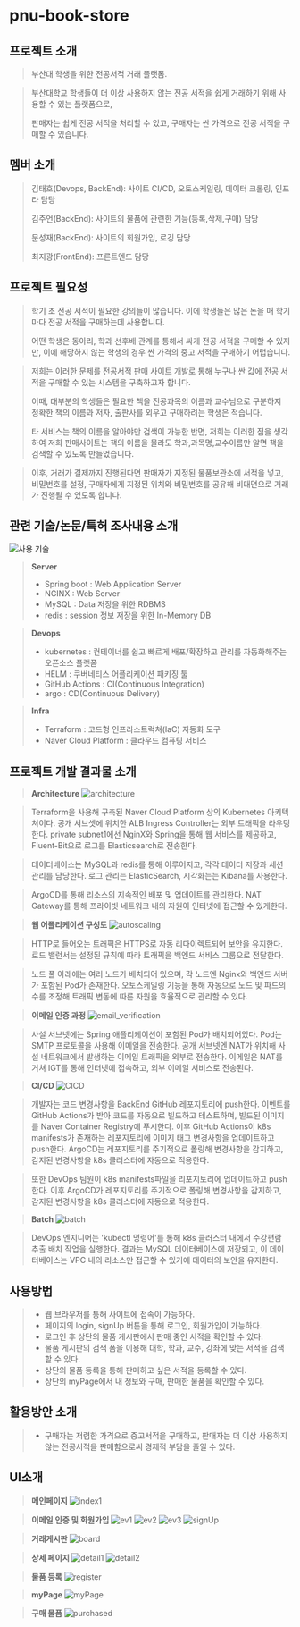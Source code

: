 # pnu-book-store
## 프로젝트 소개
> 부산대 학생을 위한 전공서적 거래 플랫폼.

> 부산대학교 학생들이 더 이상 사용하지 않는 전공 서적을 쉽게 거래하기 위해 사용할 수 있는 플랫폼으로,
> 
> 판매자는 쉽게 전공 서적을 처리할 수 있고, 구매자는 싼 가격으로 전공 서적을 구매할 수 있습니다.

## 멤버 소개
> 김태호(Devops, BackEnd): 사이트 CI/CD, 오토스케일링, 데이터 크롤링, 인프라 담당
> 
> 김주언(BackEnd): 사이트의 물품에 관련한 기능(등록,삭제,구매) 담당
> 
> 문성재(BackEnd): 사이트의 회원가입, 로깅 담당
> 
> 최지광(FrontEnd): 프론트엔드 담당

## 프로젝트 필요성
> 학기 초 전공 서적이 필요한 강의들이 많습니다. 이에 학생들은 많은 돈을 매 학기마다 전공 서적을 구매하는데 사용합니다.
> 
> 어떤 학생은 동아리, 학과 선후배 관계를 통해서 싸게 전공 서적을 구매할 수 있지만, 이에 해당하지 않는 학생의 경우 
> 싼 가격의 중고 서적을 구매하기 어렵습니다.

> 저희는 이러한 문제를 전공서적 판매 사이트 개발로 통해 누구나 싼 값에 전공 서적을 구매할 수 있는 시스템을 
> 구축하고자 합니다.
> 
> 이때, 대부분의 학생들은 필요한 책을 전공과목의 이름과 교수님으로 구분하지 정확한 책의 이름과 저자, 출판사를 외우고
> 구매하려는 학생은 적습니다. 
> 
> 타 서비스는 책의 이름을 알아야만 검색이 가능한 반면, 저희는 이러한 점을 생각하여 저희 판매사이트는 책의 이름을 몰라도 학과,과목명,교수이름만 
> 알면 책을 검색할 수 있도록 만들었습니다.

> 이후, 거래가 결제까지 진행된다면 판매자가 지정된 물품보관소에 서적을 넣고, 비밀번호를 설정, 
> 구매자에게 지정된 위치와 비밀번호를 공유해 비대면으로 거래가 진행될 수 있도록 합니다.

## 관련 기술/논문/특허 조사내용 소개
![사용 기술](https://github.com/cloud-term-project-team18/pnu-book-store/blob/main/stack.png)
> **Server**
>  * Spring boot : Web Application Server
>  * NGINX : Web Server
>  * MySQL : Data 저장을 위한 RDBMS
>  * redis : session 정보 저장을 위한 In-Memory DB

> **Devops**
>  * kubernetes : 컨테이너를 쉽고 빠르게 배포/확장하고 관리를 자동화해주는 오픈소스 플랫폼
>  * HELM : 쿠버네티스 어플리케이션 패키징 툴
>  * GitHub Actions : CI(Continuous Integration)
>  * argo : CD(Continuous Delivery)

> **Infra**
>  * Terraform : 코드형 인프라스트럭쳐(IaC) 자동화 도구
>  * Naver Cloud Platform : 클라우드 컴퓨팅 서비스

## 프로젝트 개발 결과물 소개
> **Architecture**
> ![architecture](https://github.com/cloud-term-project-team18/pnu-book-store/blob/main/architecture.png)

> Terraform을 사용해 구축된 Naver Cloud Platform 상의 Kubernetes 아키텍쳐이다. 공개 서브셋에 위치한 ALB Ingress Controller는 외부 트래픽을 라우팅한다. private subnet1에선 NginX와 Spring을 통해 웹 서비스를 제공하고, Fluent-Bit으로 로그를 Elasticsearch로 전송한다.

> 데이터베이스는 MySQL과 redis를 통해 이루어지고, 각각 데이터 저장과 세션 관리를 담당한다. 로그 관리는 ElasticSearch, 시각화는는 Kibana를 사용한다.

> ArgoCD를 통해 리소스의 지속적인 배포 및 업데이트를 관리한다. NAT Gateway를 통해 프라이빗 네트워크 내의 자원이 인터넷에 접근할 수 있게한다. 

> **웹 어플리케이션 구성도**
> ![autoscaling](https://github.com/cloud-term-project-team18/pnu-book-store/blob/main/AutoScaling.png)

> HTTP로 들어오는 트래픽은 HTTPS로 자동 리다이렉트되어 보안을 유지한다. 로드 밸런서는 설정된 규칙에 따라 트래픽을 백엔드 서비스 그룹으로 전달한다.

> 노드 풀 아래에는 여러 노드가 배치되어 있으며, 각 노드엔 Nginx와 백엔드 서버가 포함된 Pod가 존재한다. 오토스케일링 기능을 통해 자동으로 노드 및 파드의 수를 조정해 트래픽 변동에 따른 자원을 효율적으로 관리할 수 있다.

> **이메일 인증 과정**
> ![email_verification](https://github.com/cloud-term-project-team18/pnu-book-store/blob/main/email_verification.png)

> 사설 서브넷에는 Spring 애플리케이션이 포함된 Pod가 배치되어있다. Pod는 SMTP 프로토콜을 사용해 이메일을 전송한다. 공개 서브넷엔 NAT가 위치해 사설 네트워크에서 발생하는 이메일 트래픽을 외부로 전송한다. 이메일은 NAT를 거쳐 IGT를 통해 인터넷에 접속하고, 외부 이메일 서비스로 전송된다.

> **CI/CD**
> ![CICD](https://github.com/cloud-term-project-team18/pnu-book-store/blob/main/CICD.png)

> 개발자는 코드 변경사항을 BackEnd GitHub 레포지토리에 push한다. 이벤트를 GitHub Actions가 받아 코드를 자동으로 빌드하고 테스트하며, 빌드된 이미지를 Naver Container Registry에 푸시한다. 이후 GitHub Actions이 k8s manifests가 존재하는 레포지토리에 이미지 태그 변경사항을 업데이트하고 push한다. ArgoCD는 레포지토리를 주기적으로 폴링해 변경사항을 감지하고, 감지된 변경사항을 k8s 클러스터에 자동으로 적용한다.

> 또한 DevOps 팀원이 k8s manifests파일을 리포지토리에 업데이트하고 push한다. 이후 ArgoCD가 레포지토리를 주기적으로 폴링해 변경사항을 감지하고, 감지된 변경사항을 k8s 클러스터에 자동으로 적용한다.

> **Batch**
> ![batch](https://github.com/cloud-term-project-team18/pnu-book-store/blob/main/batch.png)

> DevOps 엔지니어는 'kubectl 명령어'를 통해 k8s 클러스터 내에서 수강편람 추출 배치 작업을 실행한다. 결과는 MySQL 데이터베이스에 저장되고, 이 데이터베이스는 VPC 내의 리소스만 접근할 수 있기에 데이터의 보안을 유지한다.

## 사용방법
>  * 웹 브라우저를 통해 사이트에 접속이 가능하다.
>  * 페이지의 login, signUp 버튼을 통해 로그인, 회원가입이 가능하다.
>  * 로그인 후 상단의 물품 게시판에서 판매 중인 서적을 확인할 수 있다.
>  * 물품 게시판의 검색 폼을 이용해 대학, 학과, 교수, 강좌에 맞는 서적을 검색할 수 있다.
>  * 상단의 물품 등록을 통해 판매하고 싶은 서적을 등록할 수 있다.
>  * 상단의 myPage에서 내 정보와 구매, 판매한 물품을 확인할 수 있다.

## 활용방안 소개
>  * 구매자는 저렴한 가격으로 중고서적을 구매하고, 판매자는 더 이상 사용하지 않는 전공서적을 판매함으로써 경제적 부담을 줄일 수 있다.

## UI소개
> **메인페이지**
> ![index1](https://github.com/cloud-term-project-team18/pnu-book-store/blob/main/index1.png)

> **이메일 인증 및 회원가입**
> ![ev1](https://github.com/cloud-term-project-team18/pnu-book-store/blob/main/email_verification.png)
> ![ev2](https://github.com/cloud-term-project-team18/pnu-book-store/blob/main/email_verification2.png)
> ![ev3](https://github.com/cloud-term-project-team18/pnu-book-store/blob/main/email_verification3.png)
> ![signUp](https://github.com/cloud-term-project-team18/pnu-book-store/blob/main/signUp.png)

> **거래게시판**
> ![board](https://github.com/cloud-term-project-team18/pnu-book-store/blob/main/search.gif)

> **상세 페이지**
> ![detail1](https://github.com/cloud-term-project-team18/pnu-book-store/blob/main/detail1.png)
> ![detail2](https://github.com/cloud-term-project-team18/pnu-book-store/blob/main/detail2.png)

> **물품 등록**
> ![register](https://github.com/cloud-term-project-team18/pnu-book-store/blob/main/register.png)

> **myPage**
> ![myPage](https://github.com/cloud-term-project-team18/pnu-book-store/blob/main/myPage.png)

> **구매 물품**
> ![purchased](https://github.com/cloud-term-project-team18/pnu-book-store/blob/main/Purchased.png)
